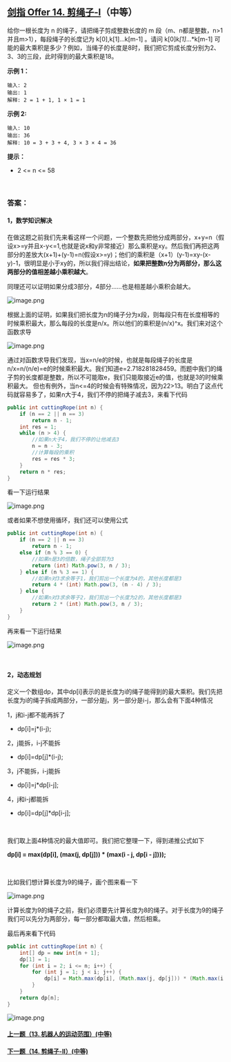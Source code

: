 ## [剑指 Offer 14. 剪绳子-I](https://leetcode-cn.com/problems/jian-sheng-zi-lcof/)（中等）

给你一根长度为 n 的绳子，请把绳子剪成整数长度的 m 段（m、n都是整数，n>1并且m>1），每段绳子的长度记为 k[0],k[1]...k[m-1] 。请问 k[0]*k[1]*...*k[m-1] 可能的最大乘积是多少？例如，当绳子的长度是8时，我们把它剪成长度分别为2、3、3的三段，此时得到的最大乘积是18。

**示例 1：**

```
输入: 2
输出: 1
解释: 2 = 1 + 1, 1 × 1 = 1
```

**示例 2:**

```
输入: 10
输出: 36
解释: 10 = 3 + 3 + 4, 3 × 3 × 4 = 36
```

**提示：**

- 2 <= n <= 58

<br/>

### 答案：

#### 1，数学知识解决

在做这题之前我们先来看这样一个问题，一个整数先把他分成两部分，x+y=n（假设x>=y并且x-y<=1,也就是说x和y非常接近）那么乘积是xy。然后我们再把这两部分的差放大(x+1)+(y-1)=n(假设x>=y)；他们的乘积是（x+1）(y-1)=xy-(x-y)-1，很明显是小于xy的，所以我们得出结论，**如果把整数n分为两部分，那么这两部分的值相差越小乘积越大**。


同理还可以证明如果分成3部分，4部分……也是相差越小乘积会越大。

![image.png](https://pic.leetcode-cn.com/875a8a4619d70cbe2d52f15a4f96f9727b363d2387caadfd320a8c192f35b2a0-image.png)


根据上面的证明，如果我们把长度为n的绳子分为x段，则每段只有在长度相等的时候乘积最大，那么每段的长度是n/x。所以他们的乘积是(n/x)^x。我们来对这个函数求导


![image.png](https://pic.leetcode-cn.com/f5eceba47b6cd65e5b575e212c38161f5ea7a94ccb6fef77154407345b551aa6-image.png)

通过对函数求导我们发现，当x=n/e的时候，也就是每段绳子的长度是n/x=n/(n/e)=e的时候乘积最大。我们知道e=2.718281828459。而题中我们的绳子剪的长度都是整数，所以不可能取e，我们只能取接近e的值，也就是3的时候乘积最大。
但也有例外，当n<=4的时候会有特殊情况，因为22>13。明白了这点代码就容易多了，如果n大于4，我们不停的把绳子减去3，来看下代码

```java
public int cuttingRope(int n) {
    if (n == 2 || n == 3)
        return n - 1;
    int res = 1;
    while (n > 4) {
        //如果n大于4，我们不停的让他减去3
        n = n - 3;
        //计算每段的乘积
        res = res * 3;
    }
    return n * res;
}
```

看一下运行结果

![image.png](https://pic.leetcode-cn.com/64bd71867e0b2ce814303c57c53fe03d4c71c0b3e3c0c5fa403a55631e1676bd-image.png)

或者如果不想使用循环，我们还可以使用公式

```java
public int cuttingRope(int n) {
    if (n == 2 || n == 3)
        return n - 1;
    else if (n % 3 == 0) {
        //如果n是3的倍数，绳子全部剪为3
        return (int) Math.pow(3, n / 3);
    } else if (n % 3 == 1) {
        //如果n对3求余等于1，我们剪出一个长度为4的，其他长度都是3
        return 4 * (int) Math.pow(3, (n - 4) / 3);
    } else {
        //如果n对3求余等于2，我们剪出一个长度为2的，其他长度都是3
        return 2 * (int) Math.pow(3, n / 3);
    }
}
```

再来看一下运行结果

![image.png](https://pic.leetcode-cn.com/c3f8914cecf9fa10bf475439d5a40ae618a88e21b776fdcf930e98690629db99-image.png)

<br/>

#### 2，动态规划

定义一个数组dp，其中dp[i]表示的是长度为i的绳子能得到的最大乘积。我们先把长度为i的绳子拆成两部分，一部分是j，另一部分是i-j，那么会有下面4种情况

1，j和i-j都不能再拆了

- dp[i]=j*(i-j);

2，j能拆，i-j不能拆

- dp[i]=dp[j]*(i-j);

3，j不能拆，i-j能拆

- dp[i]=j*dp[i-j];

4，j和i-j都能拆

- dp[i]=dp[j]*dp[i-j];


<br/>

我们取上面4种情况的最大值即可。我们把它整理一下，得到递推公式如下

**dp[i] = max(dp[i], (max(j, dp[j])) \* (max(i - j, dp[i - j])));**

<br/>

比如我们想计算长度为9的绳子，画个图来看一下

![image.png](https://pic.leetcode-cn.com/9457ed7d6b3120d56c16a44bc4addb5ef951b008226a7352b6ceddb537171053-image.png)

计算长度为9的绳子之前，我们必须要先计算长度为8的绳子。对于长度为9的绳子我们可以先分为两部分，每一部分都取最大值，然后相乘。


最后再来看下代码

```java
public int cuttingRope(int n) {
    int[] dp = new int[n + 1];
    dp[1] = 1;
    for (int i = 2; i <= n; i++) {
        for (int j = 1; j < i; j++) {
            dp[i] = Math.max(dp[i], (Math.max(j, dp[j])) * (Math.max(i - j, dp[i - j])));
        }
    }
    return dp[n];
}
```



![image.png](https://img-blog.csdnimg.cn/20200807155236311.png)

#### [上一题（13. 机器人的运动范围）(中等)](https://github.com/sdwwld/leetCode/blob/master/src/main/java/com/wld/java/offer/剑指Offer13.md)

#### [下一题（14. 剪绳子-II）(中等)](https://github.com/sdwwld/leetCode/blob/master/src/main/java/com/wld/java/offer/剑指Offer14-II.md)